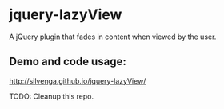 # jquery-lazyView

A jQuery plugin that fades in content when viewed by the user. 

## Demo and code usage:

http://silvenga.github.io/jquery-lazyView/

TODO: Cleanup this repo.